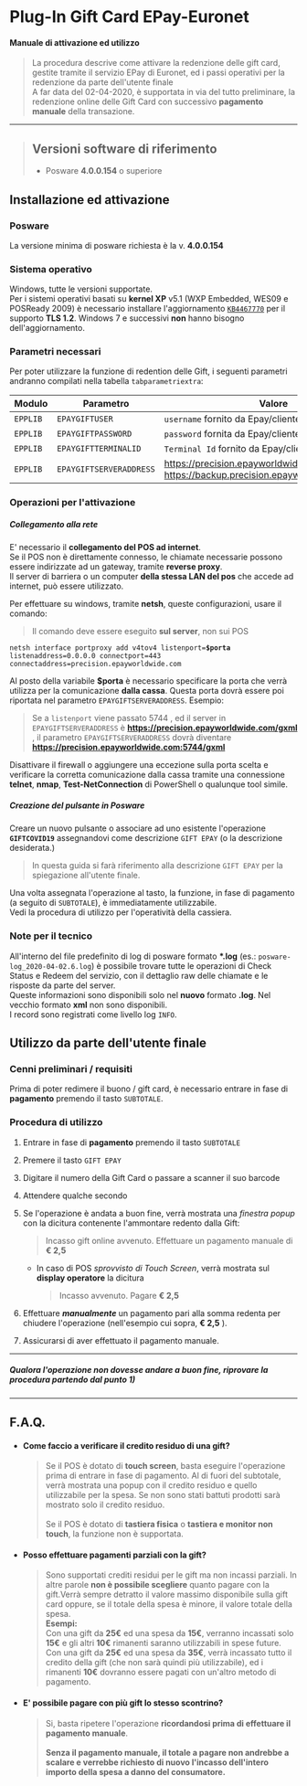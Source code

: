 # Plug-In Gift Card EPay-Euronet
#### Manuale di attivazione ed utilizzo

> La procedura descrive come attivare la redenzione delle gift card, gestite tramite il servizio EPay di Euronet, ed i passi operativi per la redenzione da parte dell'utente finale <br>
> A far data del 02-04-2020, è supportata in via del tutto preliminare, la redenzione online delle Gift Card con successivo **pagamento manuale** della transazione.
---
> ## Versioni software di riferimento
>
>
> - Posware **4.0.0.154** o superiore
>
>
>

## Installazione ed attivazione

### Posware
La versione minima di posware richiesta è la v. **4.0.0.154**
### Sistema operativo
Windows, tutte le versioni supportate. <br>
Per i sistemi operativi basati su **kernel XP** v5.1 (WXP Embedded, WES09 e POSReady 2009) è necessario installare l'aggiornamento [`KB4467770`](https://www.catalog.update.microsoft.com/Search.aspx?q=KB4467770) per il supporto **TLS 1.2**. Windows 7 e successivi **non** hanno bisogno dell'aggiornamento.


### Parametri necessari
Per poter utilizzare la funzione di redention delle Gift, i seguenti parametri andranno compilati nella tabella `tabparametriextra`:

| Modulo      | Parametro   | Valore    | Environment    |
| ----------- | ----------- |-----------|----------------|
| `EPPLIB`    | `EPAYGIFTUSER`|`username` fornito da Epay/cliente| `production` |
| `EPPLIB`    | `EPAYGIFTPASSWORD`|`password` fornita da Epay/cliente|`production`|
| `EPPLIB`    | `EPAYGIFTTERMINALID`|`Terminal Id` fornito da Epay/cliente|`production`|
| `EPPLIB`    | `EPAYGIFTSERVERADDRESS`|<https://precision.epayworldwide.com/gxml> oppure <https://backup.precision.epayworldwide.com/gxml>|`production`|

### Operazioni per l'attivazione
##### Collegamento alla rete
E' necessario il **collegamento del POS ad internet**. <br>
Se il POS non è direttamente connesso, le chiamate necessarie possono essere indirizzate ad un gateway, tramite **reverse proxy**. <br>
Il server di barriera o un computer **della stessa LAN del pos** che accede ad internet, può essere utilizzato.

Per effettuare su windows, tramite **netsh**, queste configurazioni, usare il comando:
> Il comando deve essere eseguito **sul server**, non sui POS

`netsh interface portproxy add v4tov4 listenport=`**`$porta`**` listenaddress=0.0.0.0 connectport=443 connectaddress=precision.epayworldwide.com`



Al posto della variabile **$porta** è necessario specificare la porta che verrà utilizza per la comunicazione **dalla cassa**. Questa porta dovrà essere poi riportata nel parametro `EPAYGIFTSERVERADDRESS`. Esempio:
> Se a `listenport` viene passato 5744 , ed il server in `EPAYGIFTSERVERADDRESS` è **<https://precision.epayworldwide.com/gxml>** , il parametro `EPAYGIFTSERVERADDRESS` dovrà diventare **<https://precision.epayworldwide.com:5744/gxml>**

Disattivare il firewall o aggiungere una eccezione sulla porta scelta e verificare la corretta comunicazione dalla cassa tramite una connessione **telnet**, **nmap**, **Test-NetConnection** di PowerShell o qualunque tool simile.
##### Creazione del pulsante in Posware
Creare un nuovo pulsante o associare ad uno esistente l'operazione **`GIFTCOVID19`** assegnandovi come descrizione `GIFT EPAY` (o la descrizione desiderata.) 

>In questa guida si farà riferimento alla descrizione `GIFT EPAY` per la spiegazione all'utente finale.

Una volta assegnata l'operazione al tasto, la funzione, in fase di pagamento (a seguito di `SUBTOTALE`), è immediatamente utilizzabile. <br>
Vedi la procedura di utilizzo per l'operatività della cassiera.

### Note per il tecnico
All'interno del file predefinito di log di posware formato **\*.log**  (es.: `posware-log_2020-04-02.6.log`)  è possibile trovare  tutte le operazioni di Check Status e Redeem del servizio, con il dettaglio raw delle chiamate e le risposte da parte del server. <br>
Queste informazioni sono disponibili solo nel **nuovo** formato **.log**. Nel vecchio formato **xml** non sono disponibili. <br>
I record sono registrati come livello log `INFO`.

## Utilizzo da parte dell'utente finale
### Cenni preliminari / requisiti
Prima di poter redimere il buono / gift card, è necessario entrare in fase di **pagamento** premendo il tasto `SUBTOTALE`.
### Procedura di utilizzo
1. Entrare in fase di **pagamento** premendo il tasto `SUBTOTALE`
2. Premere il tasto `GIFT EPAY`
3. Digitare il numero della Gift Card o passare a scanner il suo barcode
4. Attendere qualche secondo
5. Se l'operazione è andata a buon fine, verrà mostrata una *finestra popup* con la dicitura contenente l'ammontare redento dalla Gift:

    > Incasso gift online avvenuto. Effettuare un pagamento manuale di **€ 2,5**

    * In caso di POS *sprovvisto di Touch Screen*, verrà mostrata sul **display operatore** la dicitura

        > Incasso avvenuto. Pagare **€ 2,5**

6. Effettuare ***manualmente*** un pagamento pari alla somma redenta per chiudere l'operazione (nell'esempio cui sopra, **€ 2,5** ).
7. Assicurarsi di aver effettuato il pagamento manuale.

---
##### Qualora l'operazione non dovesse andare a buon fine, riprovare la procedura partendo dal punto 1)
---
## F.A.Q.
* #### Come faccio a verificare il credito residuo di una gift?
    > Se il POS è dotato di **touch screen**, basta eseguire l'operazione prima di entrare in fase di pagamento. Al di fuori del subtotale, verrà mostrata una popup con il credito residuo e quello utilizzabile per la spesa. Se non sono stati battuti prodotti sarà mostrato solo il credito residuo. <br><br>
    > Se il POS è dotato di **tastiera fisica** o **tastiera e monitor non touch**, la funzione non è supportata.
* #### Posso effettuare pagamenti parziali con la gift?
    > Sono supportati crediti residui per le gift ma non incassi parziali. In altre parole **non è possibile scegliere** quanto pagare con la gift.Verrà sempre detratto il valore massimo disponibile sulla gift card oppure, se il totale della spesa è minore, il valore totale della spesa. <br>
    > **Esempi:** <br>
    > Con una gift da **25€** ed una spesa da **15€**, verranno incassati solo **15€** e gli altri **10€** rimanenti saranno utilizzabili in spese future. <br>
    > Con una gift da **25€** ed una spesa da **35€**, verrà incassato tutto il credito della gift (che non sarà quindi più utilizzabile), ed i rimanenti **10€** dovranno essere pagati con un'altro metodo di pagamento. 
* #### E' possibile pagare con più gift lo stesso scontrino?
    > Si, basta ripetere l'operazione **ricordandosi prima di effettuare il pagamento manuale**. <br><br>
    >**Senza il pagamento manuale, il totale a pagare non andrebbe a scalare e verrebbe richiesto di nuovo l'incasso dell'intero importo della spesa a danno del consumatore.**